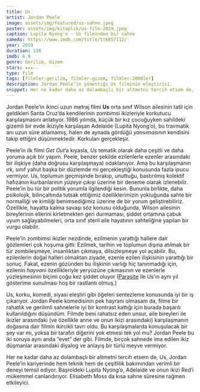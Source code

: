 ```yaml
---
title: Us
artist: Jordan Peele
image: assets/img/featured/us-sahne.jpeg
poster: assets/img/kitaplik/us-film-2019.jpeg
caption: Lupita Nyong'o - Us filminden bir sahne
sameAs: https://www.imdb.com/title/tt6857112/
year: 2019
duration: 116
imdb: 6.9
genre: Gerilim, Gizem
stars: ★★★☆☆
type: film
tags: [filmler-gerilim, filmler-gizem, filmler-2000ler]
description: Jordan Peele’in yönettiği Us filminin eleştirisi.
snippet: Her ne kadar daha az dolambaçlı bir altmetni tercih etsem de, Us, Jordan Peele’in kariyerinde hem teknik hem de çeşitlilik bakımından verimli bir deneyi temsil ediyor.
---
```


Jordan Peele’in ikinci uzun metraj filmi __Us__ orta sınıf Wilson ailesinin tatil için geldikleri Santa Cruz’da kendilerinin zombimsi ikizleriyle korkutucu karşılaşmasını anlatıyor. 1986 yılında, küçük bir kız çocuğuyken sahildeki gizemli bir evde ikiziyle karşılaşan Adelaide (Lupita Nyong’o), bu travmatik anı uzun süre atlamamış, halen de aynada gördüğü _yansımasının_ kendisini takip ettiğini düşünmektedir. Korkuları gerçekleşir. 

Peele’in ilk filmi _Get Out_’a kıyasla, _Us_ tematik olarak daha çeşitli ve daha yoruma açık bir yapım. Peele, benzer şekilde ezilenlerle ezenler arasındaki bir ilişkiye (daha doğrusu karşılaşmaya) odaklanıyor. Ama bu karşılaşmanın ırk, sınıf yahut başka bir düzlemde mi gerçekleştiği konusunda fazla ipucu vermiyor. Us, toplumun geçmişinde bırakıp, unuttuğu, bastırılmış kolektif hafızanın kurbanlarının _yüzeye çıkışı_ üzerine bir deneme olarak izlenebilir. Peele’in bu tür bir politik yorumla ilgilendiği kesin. Bununla birlikte, daha psikolojik, bilinçaltında tutsak ettiğimiz özelliklerimizin yokluğunda sahte bir normalliği ve kimliği benimsediğimiz üzerine de bir yorum geliştirebiliriz. Özellikle, hayatta kalma savaşı söz konusu olduğunda, Wilson ailesinin bireylerinin ellerini kirletmekten geri durmaması, şiddet ortamına çabuk uyum sağlayabilmeleri, orta sınıf steril aile hayatının sahteliğine yapılan bir vurgu olabilir. 

Peele’in zombimsi ikizler nezdinde, ezilmenin yarattığı hallere dair gözlemleri çok hoşuma gitti: Ezilmek, tarihin ve toplumun dışına atılmak bir tür zombileşmeye, insanlıktan çıkmaya, dilsizleşmeye yol açabilir. Bu, ezilenlerin doğal halleri olmaktan ziyade, ezenle ezilen ilişkisinin yarattığı bir sonuç. Fakat, ezenin gözünden bu ilişkinin varlığı hiç tanınmadığı için, ezilenin _hayvani_ özellikleriyle yeryüzüne çıkmasının ve ezenlerle yüzleşmesinin biçimi çoğu kez şiddet oluyor ([Parasite](https://karateke.github.io/kitaplik/filmler/parasite/) ile Us’ın aynı yıl gösterime sunulması hoş bir rastlantı olmuş.)

Us, korku, komedi, siyasi eleştiri gibi öğeleri sentezleme konusunda iyi bir iş çıkarıyor. Jordan Peele komedisinin pek hayranı olmasam da, filme bir rahatlık ve gerilimli sahnelerle iyi bir kontrast kattığı için burada başarılı kullanıldığını düşündüm. Filmde beni rahatsız eden unsur, aile bireyleri ile ikizler arasındaki (ve özellikle anne ve onun ikizi arasındaki) karşılaşmanın doğasına dair filmin ikircikli tavrı oldu. Bu karşılaşmalarda konuşulacak bir şey var mı, yoksa bir tarafın diğerini yok etmesi tek yol mu? Jordan Peele bu iki soruya aynı anda “evet” der gibi. Filmde, birçok sahnede ima edilen ikiz düşmanlar arasındaki diyalog ve anlayış bir türlü meyve vermiyor. 

Her ne kadar daha az dolambaçlı bir altmetni tercih etsem de, Us, Jordan Peele’in kariyerinde hem teknik hem de çeşitlilik bakımından verimli bir deneyi temsil ediyor. Başroldeki Lupita Nyong’o, Adelaide ve onun ikizi Red’i mükemmel canlandırıyor. Elisabeth Moss da kısa sahne süresine rağmen etkileyici.





